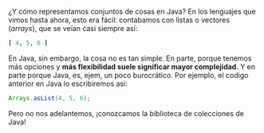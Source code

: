 ¿Y cómo representamos conjuntos de cosas en Java? En los lenguajes que vimos hasta ahora, esto era fácil: contabamos con listas o vectores (_arrays_), que se veían casi siempre así: 

```ruby
[ 4, 5, 6 ]
```

En Java, sin embargo, la cosa no es tan simple. En parte, porque tenemos más opciones y **más flexibilidad suele significar mayor complejidad**. Y en parte porque Java, es, ejem, un poco burocrático. Por ejemplo, el codigo anterior en Java lo escribiremos así: 

```java
Arrays.asList(4, 5, 6);
```

Pero no nos adelantemos, ¡conozcamos la biblioteca de colecciones de Java! 

